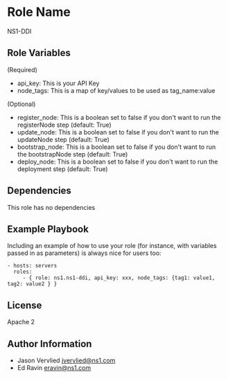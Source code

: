 Role Name
=========

NS1-DDI

Role Variables
--------------
(Required)
* api_key: This is your API Key
* node_tags: This is a map of key/values to be used as tag_name:value

(Optional)
* register_node: This is a boolean set to false if you don't want to run the registerNode step (default: True)
* update_node: This is a boolean set to false if you don't want to run the updateNode step (default: True)
* bootstrap_node: This is a boolean set to false if you don't want to run the bootstrapNode step (default: True)
* deploy_node: This is a boolean set to false if you don't want to run the deployment step (default: True)

Dependencies
------------
This role has no dependencies

Example Playbook
----------------

Including an example of how to use your role (for instance, with variables passed in as parameters) is always nice for users too:

    - hosts: servers
      roles:
         - { role: ns1.ns1-ddi, api_key: xxx, node_tags: {tag1: value1, tag2: value2 } }

License
-------

Apache 2

Author Information
------------------

* Jason Vervlied <jvervlied@ns1.com>
* Ed Ravin <eravin@ns1.com>
